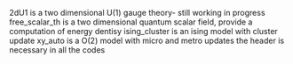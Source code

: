 2dU1 is a two dimensional U(1) gauge theory- still working in progress
free_scalar_th is a two dimensional quantum scalar field, provide a computation of energy dentisy
ising_cluster is an ising model with cluster update
xy_auto is a O(2) model with micro and metro updates
the header is necessary in all the codes

